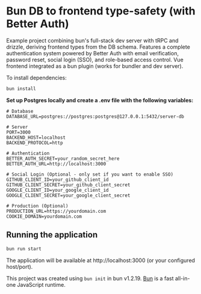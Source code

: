 # Bun DB to frontend type-safety (with Better Auth)

Example project combining bun's full-stack dev server with tRPC and drizzle, deriving frontend types from the DB schema.
Features a complete authentication system powered by Better Auth with email verification, password reset, social login (SSO), and role-based access control. Vue frontend integrated as a bun plugin (works for bundler and dev server).

To install dependencies:

```bash
bun install
```

**Set up Postgres locally and create a .env file with the following variables:**

```env
# Database
DATABASE_URL=postgres://postgres:postgres@127.0.0.1:5432/server-db

# Server
PORT=3000
BACKEND_HOST=localhost
BACKEND_PROTOCOL=http

# Authentication
BETTER_AUTH_SECRET=your_random_secret_here
BETTER_AUTH_URL=http://localhost:3000

# Social Login (Optional - only set if you want to enable SSO)
GITHUB_CLIENT_ID=your_github_client_id
GITHUB_CLIENT_SECRET=your_github_client_secret
GOOGLE_CLIENT_ID=your_google_client_id
GOOGLE_CLIENT_SECRET=your_google_client_secret

# Production (Optional)
PRODUCTION_URL=https://yourdomain.com
COOKIE_DOMAIN=yourdomain.com
```

## Running the application

```bash
bun run start
```

The application will be available at http://localhost:3000 (or your configured host/port).

This project was created using `bun init` in bun v1.2.19. [Bun](https://bun.com) is a fast all-in-one JavaScript runtime.
